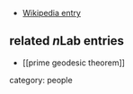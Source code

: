 
* [Wikipedia entry](http://en.wikipedia.org/wiki/Maryam_Mirzakhani)

## related $n$Lab entries

* [[prime geodesic theorem]]

category: people
